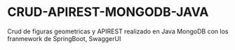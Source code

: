 # CRUD-APIREST-MONGODB-JAVA
Crud de figuras geometricas y APIREST realizado en Java MongoDB con los franmework de SpringBoot, SwaggerUI
